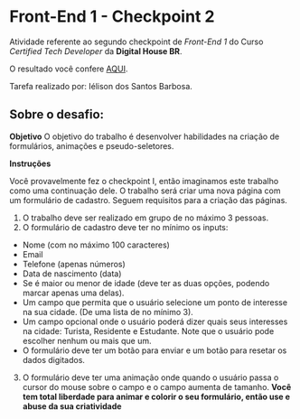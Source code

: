 <h1>Front-End 1 - Checkpoint 2</h1>

Atividade referente ao segundo checkpoint de *Front-End 1* do Curso *Certified Tech Developer* da **Digital House BR**.

O resultado você confere [AQUI](https://frontend-checkpoint2-ielison.netlify.app/).



Tarefa realizado por: Iélison dos Santos Barbosa.



## Sobre o desafio:

**Objetivo**
O objetivo do trabalho é desenvolver habilidades na criação de formulários, animações e pseudo-seletores.



**Instruções**

Você provavelmente fez o checkpoint I, então imaginamos este trabalho como uma continuação dele. O trabalho será criar uma nova página com um formulário de cadastro. Seguem requisitos para a criação das páginas.

1. O trabalho deve ser realizado em grupo de no máximo 3 pessoas.
2. O formulário de cadastro deve ter no mínimo os inputs:
  - Nome (com no máximo 100 caracteres)
  - Email
  - Telefone (apenas números)
  - Data de nascimento (data)
  - Se é maior ou menor de idade (deve ter as duas opções, podendo marcar apenas uma delas).
  - Um campo que permita que o usuário selecione um ponto de interesse na sua cidade. (De uma lista de no mínimo 3).
  - Um campo opcional onde o usuário poderá dizer quais seus interesses na cidade: Turista, Residente e Estudante. Note que o usuário pode escolher nenhum ou mais que um.
  - O formulário deve ter um botão para enviar e um botão para resetar os dados digitados.
3. O formulário deve ter uma animação onde quando o usuário passa o cursor do mouse sobre o campo e o campo aumenta de tamanho. **Você tem total liberdade para animar e colorir o seu formulário, então use e abuse da sua criatividade**
